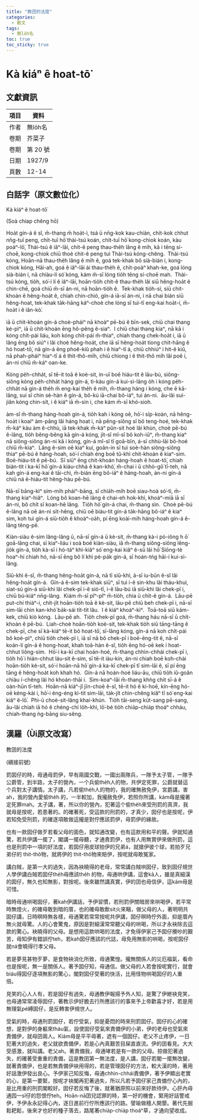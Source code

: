 ```yaml
---
title: "教囝的法度"
categories:
  - 散文
tags:
  - 無lo̍h名
toc: true
toc_sticky: true
---
```


# Kà kiáⁿ ê hoat-tō͘

## 文獻資訊

| 項目 | 資料 |
|---|---|
| 作者 | 無lo̍h名 |
| 卷期 | 芥菜子 |
| 卷期 | 第 20 號 |
| 日期 | 1927/9 |
| 頁數 | 12-14 |

## 白話字（原文數位化）

Kà kiáⁿ ê hoat-tō͘

(Soà chiap chêng hō)

Hoa̍t gín-á ê sî, m̄-thang m̄ hoa̍t-ì, tsá ū nn̄g-kok kau-chiàn, chi̍t-kok chhut nn̄g-tuī peng, chi̍t-tuī hō͘ thài-tsú koán, chi̍t-tuī hō͘ kong-chiok koán, kàu poàⁿ-lō͘, Thài-tsú ê iâⁿ-lāi, chi̍t-ê peng thau-the̍h lâng ê mi̍h, kā i tēng sí-choē, kong-chiok chiū thoè chit-ê peng tuì Thài-tsú kóng-chêng.  Thài-tsú kóng, Hoān-nā thau-the̍h lâng ê mi̍h ê, goá tek-khak bô sià-bián i, kong-chiok kóng, Hāi-ah, goá ê iâⁿ-lāi ài thau-the̍h ê, chi̍t-poàⁿ khah-ke, goá lóng sià-bián i, nā chiàu-lí só͘ kóng, kám m̄-sī lóng tio̍h tēng sí-choē mah.  Thài-tsú kóng, tio̍h, só͘-í lí ê iâⁿ-lāi, hoān-tio̍h chit-ê thau-the̍h lâi siū hêng-hoa̍t ê chin-chē, goá chiū m̄-sī án-ni, nā hoān-tio̍h ê.  Tek-khak tio̍h-sí, siū chit-khoán ê hêng-hoa̍t ê, chiah chin-chió, gín-á iā-sī án-ni, i nā chai bián siū hêng-hoat, tek-khak ta̍k-hāng káⁿ-choè che lóng sī tuì-tī eng-kai hoa̍t-í, m̄-hoa̍t i ê iân-kò͘.

iā ū chi̍t-khoán gín-á choè-pháiⁿ nā khoàⁿ pē-bú ê bīn-sek, chiū chai thang ké-pìⁿ, iā ū chit-khoán ēng hô-pêng ê-siaⁿ.  I chiū chai thang kiaⁿ, nā kā i kóng chi̍t-pái liáu, koh kóng chi̍t-pái m̄-thiaⁿ, chiah thang chek-hoa̍t i, iā ū lâng ēng bô siúⁿ i lâi choè hêng-hoa̍t, che iā sī hêng-hoa̍t tiong chi̍t-hāng ê hó hoat-tō͘, nā gín-á ēng phoê-kiû phah i ê hiaⁿ-tī á, chiū chhiúⁿ i hit-ê kiû, nā phah-pháiⁿ hiaⁿ-tī á ê thit-thô-mi̍h, chiū chiong i ê thit-thô mi̍h lâi poê i, án-ni chiū m̄-káⁿ oan-ke.

Kóng pe̍h-chha̍t, sī tē-it toā ê koè-sit, in-uī boē hiáu-tit ê lāu-bú, siông-siông kóng pe̍h-chha̍t háng gín-á, tì-kàu gín-á kui-sì-lâng o̍h i kóng pe̍h-chha̍t nā gín-á the̍h m̄ eng-kai the̍h ê mi̍h, m̄-thang háng i kóng, che ē kā-lâng, sui sī chin sè-hàn ê gín-á, bô-kú iā-chai bô-iáⁿ, tuì án-ni.  āu-lâi sui-jiân kóng chin-si̍t, i ê kiáⁿ iā m̄-sìn i, che kám m̄-sī khó-sioh.

àm-sî m̄-thang háng-hoah gín-á, tio̍h kah i kóng oē, hō͘-i si̍p-koàn, nā hêng-hoa̍t i koaiⁿ àm-pâng lâi háng hoat i, nā pêng-siông sî bô teng-hoé, tek-khak m̄-káⁿ kàu àm ê-chhù, iā tek-khak m̄-káⁿ pûn-sit hoé lâi khùn, choè pē-bú ê-lâng, tio̍h bêng-bêng kā gín-á kóng, ji̍t-sî mî-sî bô koh-iūⁿ, m̄-thang kiaⁿ nā siông-siông án-ni kā i kóng, gín-á mî-sî tī goā-bīn, á-sī chhù-lāi bô-hoé chiū m̄-kiaⁿ.  Lâng ê-sim oē kiaⁿ kuí, goân-in sī tuì soè-hàn siông-siông thiaⁿ pē-bú ê háng-hoah, só͘-í chiah éng boē tû-khì chit-khoán ê kiaⁿ-sim.  Boē-hiáu-tit ê pē-bú.  Sī siūⁿ ēng chit-khoán háng-hoah ê hoat-tō͘, chiah bián-tit i ka-kī hō͘ gín-á kiáu-chhá ê kan-khó͘, m̄-chai i ū chhò-gō͘ tī-teh, nā kah gín-á eng-kai ê tāi-chì, m̄-bián ēng bô-iáⁿ ê háng-hoah, án-ni gín-á chiū ná ē-hiáu-tit hêng-hàu pē-bú.

Nā-sī bāng-kìⁿ sím-mi̍h pháiⁿ-bāng, sī chia̍h-mi̍h boē siau-hoà só͘-tì, m̄-thang kiaⁿ-hiâⁿ.  Lóng bô koan-hē lâng ê chai-eh hok-khì, khoàⁿ-miā iā sī án-ni, bô chi̍t sī koan-hē lâng.  Tio̍h hō͘ gín-á chai, m̄-thang sìn.  Choè pē-bú ê-lâng nā oē án-ni si̍t-hêng, chiū oē biáu-tit gín-á ta̍k-hāng bô-iáⁿ ê kiaⁿ sim, koh tuì gín-á siū-tio̍h ê khoàⁿ-oa̍h, pí ēng koài-mi̍h háng-hoah gín-á ê-lâng têng-pē.

Kiàn-siàu ê-sim lâng-lâng ū, nā-sī gín-á ū kè-sit, m̄-thang kà-i pò-iông h ō͘ goā-lâng chai, sī kiaⁿ-liáu i soà boē kiàn-siàu, iā m̄-thang siông-siông lêng-jio̍k gín-á, tio̍h kà-sī i hó-táⁿ khì-kiâⁿ só͘ eng-kai kiâⁿ ê-sū lâi hō͘ Siōng-tè hoaⁿ-hí chiah hó, nā-sī ēng bô lí khì pé-pa̍k gín-á, sī hoán-tńg hāi-i kui-sì-lâng.

Siū-khì ê-sî, m̄-thang hêng-hoa̍t gín-á, nā tī siū-khì, á-sī iu-būn ê-sî lâi hêng-hoa̍t gín-á.  Gín-á ê-sim tek-khak siūⁿ, sī tuì i-ê sin-khu lâi tháu-khuì, siat-sú gín-á siū-khì lâi chek-pī i-ê sió-tī, i-ê lāu-bú iā siū-khì lâi chek-pī i, chiū bú-kiáⁿ nn̄g-lâng.  Kiám m̄-sī pîⁿ-pîⁿ m̄-tio̍h, chia ū chi̍t-ê gín-á.  Lāu-pē put-chí thiàⁿ-i, chi̍t-ji̍t hoān-tio̍h toā ê kè-sit, lāu-pē chiū beh chek-pī i, nā-sī sim-lāi chin kan-khó͘ ba̍k-sái ti̍t-ti̍t lâu.  I ê kiáⁿ khoàⁿ-kìⁿ.  Toā-toā siū kám-kek, chiū kiò kóng.  Lāu-pē ah.  Tio̍h chek-pī goá, m̄-thang háu nā-sī ū chi̍t-khoán ê pē-bú.  Liah-choè hoān-tio̍h koè-sit, tek-khak tio̍h siū tāng-tāng ê chek-pī, che sī kà-kiáⁿ tē-it bô hoat-tō͘, sī-lâng kóng, gín-á nā koh chi̍t-pái bô koé-pìⁿ, chiū tio̍h chek-pī i, iā sī nā bô chek-pī i boē-ēng-tit ê, nā-sī koán-lí gín-á ê hong-hoat, khah toā-hàn ê-sî, tio̍h ēng hó-oē kek i hoat-chhut liông-sim.  Hō͘-i ka-kī chai hoán-hoé, m̄-thang chhìn-chhái chek-pī i, tio̍h hō͘ i hián-chhut láu-si̍t ê-sim, sī tē-it iàu-kín, án-ni chiah boē koh-chài hoān-tio̍h kè-sit, só͘-í hoān-nā hō͘ gín-á ka-kī chek-pī tī sim-lāi ê, sī pí ēng tāng ê hêng-hoa̍t koh khah hó.  Gín-á nā hoán-hoé liáu-āu, chiū tio̍h iû-goân chiàu í-chêng lâi hó khoán-thāi i.  Sim-koaⁿ-lāi m̄-thang khǹg chi̍t sī-á ê oàn-hūn tī-teh.  Hoān-nā kiáⁿ-jî jīn-choē ê-sî, tē-it hó ê ki-hoē, kín-ēng hó-oē kéng-kài i, hō͘-i éng-éng kì-tit sim-lāi, ta̍k-ji̍t chìn-chêng kiâⁿ tī só͘ eng-kai kiâⁿ ê-lō͘.  Phì-ū choè-sit-lâng khai-khún.  Tio̍h tāi-seng ku̍t-sang pē-sang, āu-lâi chiah iā hó ê chéng-chí lo̍h-khì, lō͘-bé tio̍h chia̍p-chia̍p thoáⁿ chháu, chiah-thang ǹg-bāng siu-sêng.

## 漢羅（Ùi原文改寫）

教囝的法度

(續接前號)

罰囡仔的時，毋通毋罰伊，早有兩國交戰，一國出兩隊兵，一隊予太子管，一隊予公爵管，到半路，太子的營內，一个兵偷the̍h人的物，共伊定死罪，公爵就替這个兵對太子講情。太子講，凡若偷the̍h人的物的，我的確無赦免伊，宮爵講，害ah，我的營內愛偷the̍h 的，一半較加，我攏赦免伊，若照你所講，kám毋是攏著定死罪mah。太子講，著，所以你的營內，犯著這个偷the̍h來受刑罰的真濟，我就毋是按呢，若患著的。的確著死，受這款的刑罰的，才真少，囡仔也是按呢，伊若知免受刑罰，的確逐項敢做這攏是對佇應該罰伊，毋罰伊的緣故。

也有一款囡仔做歹若看父母的面色，就知通改變，也有這款用和平的聲。伊就知通驚，若共伊講一擺了，閣講一擺毋聽，才通責罰伊，也有人用無賞伊來做刑罰，這也是刑罰中一項的好法度，若囡仔用皮球拍伊的兄弟á，就搶伊彼个球，若拍歹兄弟仔的 thit-thô物，就將伊的 thit-thô物來賠伊，按呢就毋敢冤家。

講白賊，是第一大的過失，因為袂曉得的老母，常常講白賊哄囡仔，致到囡仔規世人學伊講白賊若囡仔the̍h毋應該the̍h 的物，毋通哄伊講，這會kā人，雖是真細漢的囡仔，無久也知無影，對按呢。後來雖然講真實，伊的囝也毋信伊，這kám毋是可惜。

暗時毋通哄喝囡仔，著kah伊講話，予伊習慣，若刑罰伊關暗房來哄喝伊，若平常時無燈火，的確毋敢到暗的厝，也的確毋敢歕sit火來睏，做父母的人，著明明共囡仔講，日時暝時無各樣，毋通驚若常常按呢共伊講，囡仔暝時佇外面，抑是厝內無火就毋驚。人的心會驚鬼，原因是對細漢常常聽父母的哄喝，所以才永袂除去這款的驚心。袂曉得的父母。是想用這款哄喝的法度，才免得伊家己予囡仔攪吵的艱苦，毋知伊有錯誤佇teh，若kah囡仔應該的代誌，毋免用無影的哄喝，按呢囡仔就ná會曉得行孝父母。

若是夢見甚物歹夢，是食物袂消化所致，毋通驚惶。攏無關係人的災厄福氣，看命也是按呢，無一是關係人。著予囡仔知，毋通信。做父母的人若會按呢實行，就會biáu得囡仔逐項無影的驚心，閣對囡仔受著的快活，比用怪物哄喝囡仔的人重倍。

見笑的心人人有，若是囡仔有過失，毋通教伊報揚予外人知，是驚了伊紲袂見笑，也毋通常常凌辱囡仔，著教示伊好膽去行所應該行的事來予上帝歡喜才好，若是用無理氣pé縛囡仔，是反轉害伊規世人。

受氣的時，毋通刑罰囡仔，若佇受氣，抑是憂悶的時來刑罰囡仔。囡仔的心的確想，是對伊的身軀來tháu氣，設使囡仔受氣來責備伊的小弟，伊的老母也受氣來責備伊，就母囝兩人。Kiám毋是平平毋著，遮有一個囡仔。老父不止疼伊，一日犯著大的過失，老父就欲責備伊，若是心內真艱苦目屎直直流。伊的囝看見。大大受感激，就叫講。老父ah。著責備我，毋通哮若是有一款的父母。掠做犯著過失，的確著受重重的責備，這是教囝第一無法度，是人講，囡仔若閣一擺無改變，就著責備伊，也是若無責備伊袂用得的，若是管理囡仔的方法，較大漢的時，著用好話激伊發出良心。予伊家己知反悔，毋通chhìn-chhái責備伊，著予伊顯出老實的心，是第一要緊，按呢才袂閣再犯著過失，所以凡若予囡仔家己責備佇心內的，是比用重的刑罰閣較好。囡仔若反悔了後，就著猶原照以前來好款待伊。心肝內毋通囥一sī仔的怨恨佇teh。Hoān-nā囝兒認罪的時，第一好的機會，緊用好話警戒伊，予伊永永記得心內，逐日進前行佇所應該行的路。譬喻做穡人開墾。著代先掘鬆耙鬆，後來才也好的種子落去，路尾著chia̍p-chia̍p thoáⁿ草，才通向望收成。
